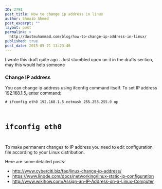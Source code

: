 ```yaml
---
ID: 2791
post_title: How to change ip address in linux
author: Shoaib Ahmed
post_excerpt: ""
layout: post
permalink: >
  http://dostmuhammad.com/blog/how-to-change-ip-address-in-linux/
published: true
post_date: 2015-05-21 13:23:46
---
```

I wrote this draft quite ago . Just stumbled upon on it in the drafts section, may this would help someone
<h3>Change IP address</h3>
You can change ip address using ifconfig command itself. To set IP address 192.168.1.5, enter command:

<code># ifconfig eth0 192.168.1.5 netmask 255.255.255.0 up
# ifconfig eth0
</code>

To make permanent changes to IP address you need to edit configuration file according to your Linux distribution.

Here are some detailed posts:
<ul>
	<li><a href="http://www.cyberciti.biz/faq/linux-change-ip-address/">http://www.cyberciti.biz/faq/linux-change-ip-address/</a></li>
	<li><a href="https://www.linode.com/docs/networking/linux-static-ip-configuration">https://www.linode.com/docs/networking/linux-static-ip-configuration</a></li>
	<li><a href="http://www.wikihow.com/Assign-an-IP-Address-on-a-Linux-Computer">http://www.wikihow.com/Assign-an-IP-Address-on-a-Linux-Computer</a></li>
</ul>